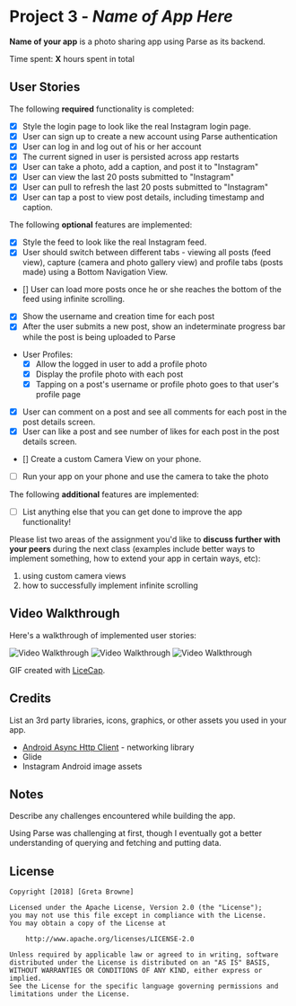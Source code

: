 # Project 3 - *Name of App Here*

**Name of your app** is a photo sharing app using Parse as its backend.

Time spent: **X** hours spent in total

## User Stories

The following **required** functionality is completed:

- [x] Style the login page to look like the real Instagram login page.
- [x] User can sign up to create a new account using Parse authentication
- [x] User can log in and log out of his or her account
- [x] The current signed in user is persisted across app restarts
- [x] User can take a photo, add a caption, and post it to "Instagram"
- [x] User can view the last 20 posts submitted to "Instagram"
- [x] User can pull to refresh the last 20 posts submitted to "Instagram"
- [x] User can tap a post to view post details, including timestamp and caption.

The following **optional** features are implemented:

- [x] Style the feed to look like the real Instagram feed.
- [x] User should switch between different tabs - viewing all posts (feed view), capture (camera and photo gallery view) and profile tabs (posts made) using a Bottom Navigation View.
- [] User can load more posts once he or she reaches the bottom of the feed using infinite scrolling.
- [x] Show the username and creation time for each post
- [x] After the user submits a new post, show an indeterminate progress bar while the post is being uploaded to Parse
- User Profiles:
   - [x] Allow the logged in user to add a profile photo
   - [x] Display the profile photo with each post
   - [x] Tapping on a post's username or profile photo goes to that user's profile page
- [x] User can comment on a post and see all comments for each post in the post details screen.
- [x] User can like a post and see number of likes for each post in the post details screen.
- [] Create a custom Camera View on your phone.
- [ ] Run your app on your phone and use the camera to take the photo


The following **additional** features are implemented:

- [ ] List anything else that you can get done to improve the app functionality!

Please list two areas of the assignment you'd like to **discuss further with your peers** during the next class (examples include better ways to implement something, how to extend your app in certain ways, etc):

1. using custom camera views
2. how to successfully implement infinite scrolling

## Video Walkthrough

Here's a walkthrough of implemented user stories:

<img src='https://i.imgur.com/PLNP2I8.gif' title='Logging in, logging out, and signing up' width='' alt='Video Walkthrough' />
<img src='https://i.imgur.com/ppBDXxm.gif' title='Posting, commenting, pull-to-refresh, and liking' width='' alt='Video Walkthrough' />
<img src='https://i.imgur.com/fboqg4x.gif' title='Adding profile pic' width='' alt='Video Walkthrough' />



GIF created with [LiceCap](http://www.cockos.com/licecap/).

## Credits

List an 3rd party libraries, icons, graphics, or other assets you used in your app.

- [Android Async Http Client](http://loopj.com/android-async-http/) - networking library
- Glide 
- Instagram Android image assets


## Notes

Describe any challenges encountered while building the app.

Using Parse was challenging at first, though I eventually got a better understanding of querying and fetching and putting data. 

## License

    Copyright [2018] [Greta Browne]

    Licensed under the Apache License, Version 2.0 (the "License");
    you may not use this file except in compliance with the License.
    You may obtain a copy of the License at

        http://www.apache.org/licenses/LICENSE-2.0

    Unless required by applicable law or agreed to in writing, software
    distributed under the License is distributed on an "AS IS" BASIS,
    WITHOUT WARRANTIES OR CONDITIONS OF ANY KIND, either express or implied.
    See the License for the specific language governing permissions and
    limitations under the License.
